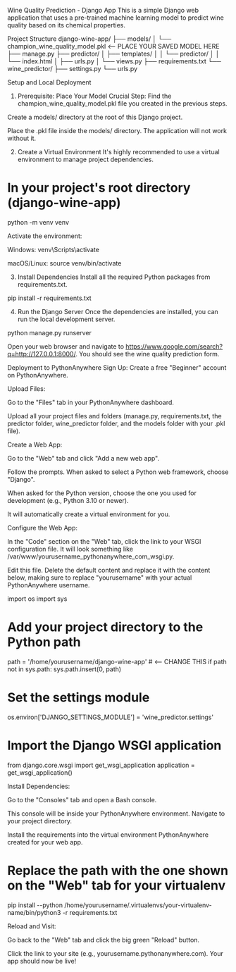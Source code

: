 Wine Quality Prediction - Django App
This is a simple Django web application that uses a pre-trained machine learning model to predict wine quality based on its chemical properties.

Project Structure
django-wine-app/
├── models/
│   └── champion_wine_quality_model.pkl  <-- PLACE YOUR SAVED MODEL HERE
├── manage.py
├── predictor/
│   ├── templates/
│   │   └── predictor/
│   │       └── index.html
│   ├── urls.py
│   └── views.py
├── requirements.txt
└── wine_predictor/
    ├── settings.py
    └── urls.py

Setup and Local Deployment
1. Prerequisite: Place Your Model
Crucial Step: Find the champion_wine_quality_model.pkl file you created in the previous steps.

Create a models/ directory at the root of this Django project.

Place the .pkl file inside the models/ directory. The application will not work without it.

2. Create a Virtual Environment
It's highly recommended to use a virtual environment to manage project dependencies.

# In your project's root directory (django-wine-app)
python -m venv venv

Activate the environment:

Windows: venv\Scripts\activate

macOS/Linux: source venv/bin/activate

3. Install Dependencies
Install all the required Python packages from requirements.txt.

pip install -r requirements.txt

4. Run the Django Server
Once the dependencies are installed, you can run the local development server.

python manage.py runserver

Open your web browser and navigate to https://www.google.com/search?q=http://127.0.0.1:8000/. You should see the wine quality prediction form.

Deployment to PythonAnywhere
Sign Up: Create a free "Beginner" account on PythonAnywhere.

Upload Files:

Go to the "Files" tab in your PythonAnywhere dashboard.

Upload all your project files and folders (manage.py, requirements.txt, the predictor folder, wine_predictor folder, and the models folder with your .pkl file).

Create a Web App:

Go to the "Web" tab and click "Add a new web app".

Follow the prompts. When asked to select a Python web framework, choose "Django".

When asked for the Python version, choose the one you used for development (e.g., Python 3.10 or newer).

It will automatically create a virtual environment for you.

Configure the Web App:

In the "Code" section on the "Web" tab, click the link to your WSGI configuration file. It will look something like /var/www/yourusername_pythonanywhere_com_wsgi.py.

Edit this file. Delete the default content and replace it with the content below, making sure to replace "yourusername" with your actual PythonAnywhere username.

import os
import sys

# Add your project directory to the Python path
path = '/home/yourusername/django-wine-app' # <-- CHANGE THIS
if path not in sys.path:
    sys.path.insert(0, path)

# Set the settings module
os.environ['DJANGO_SETTINGS_MODULE'] = 'wine_predictor.settings'

# Import the Django WSGI application
from django.core.wsgi import get_wsgi_application
application = get_wsgi_application()

Install Dependencies:

Go to the "Consoles" tab and open a Bash console.

This console will be inside your PythonAnywhere environment. Navigate to your project directory.

Install the requirements into the virtual environment PythonAnywhere created for your web app.

# Replace the path with the one shown on the "Web" tab for your virtualenv
pip install --python /home/yourusername/.virtualenvs/your-virtualenv-name/bin/python3 -r requirements.txt

Reload and Visit:

Go back to the "Web" tab and click the big green "Reload" button.

Click the link to your site (e.g., yourusername.pythonanywhere.com). Your app should now be live!